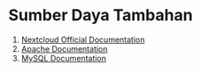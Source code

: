 
# Sumber Daya Tambahan

1. [Nextcloud Official Documentation](https://docs.nextcloud.com/)
2. [Apache Documentation](https://httpd.apache.org/docs/)
3. [MySQL Documentation](https://dev.mysql.com/doc/)
